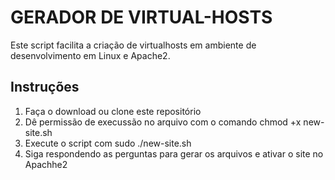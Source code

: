 # GERADOR DE VIRTUAL-HOSTS

Este script facilita a criação de virtualhosts em ambiente de desenvolvimento em Linux e Apache2.

## Instruções

1. Faça o download ou clone este repositório
2. Dê permissão de execussão no arquivo com o comando chmod +x new-site.sh
3. Execute o script com sudo ./new-site.sh
4. Siga respondendo as perguntas para gerar os arquivos e ativar o site no Apachhe2
